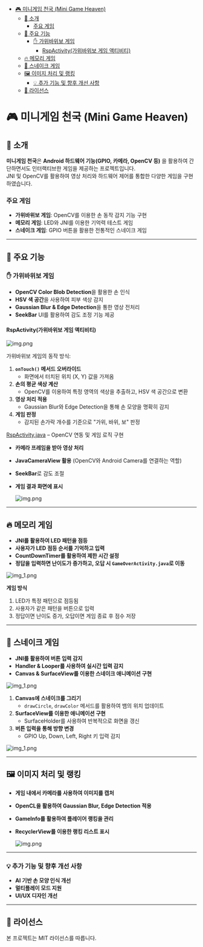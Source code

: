 <!-- TOC -->
* [🎮 미니게임 천국 (Mini Game Heaven)](#-미니게임-천국-mini-game-heaven)
  * [📌 소개](#-소개)
    * [주요 게임](#주요-게임)
  * [🚀 주요 기능](#-주요-기능)
    * [✋ 가위바위보 게임](#-가위바위보-게임)
      * [RspActivity(가위바위보 게임 액티비티)](#rspactivity가위바위보-게임-액티비티)
  * [🔥 메모리 게임](#-메모리-게임)
  * [🐍 스네이크 게임](#-스네이크-게임)
  * [🖼️ 이미지 처리 및 랭킹](#-이미지-처리-및-랭킹)
    * [💡 추가 기능 및 향후 개선 사항](#-추가-기능-및-향후-개선-사항)
  * [📜 라이선스](#-라이선스)
<!-- TOC -->

# 🎮 미니게임 천국 (Mini Game Heaven)

## 📌 소개

**미니게임 천국**은 **Android 하드웨어 기능(GPIO, 카메라, OpenCV 등)** 을 활용하여 간단하면서도 인터랙티브한 게임을 제공하는 프로젝트입니다.  
JNI 및 OpenCV를 활용하여 영상 처리와 하드웨어 제어를 통합한 다양한 게임을 구현하였습니다.

### 주요 게임

- **가위바위보 게임**: OpenCV를 이용한 손 동작 감지 기능 구현
- **메모리 게임**: LED와 JNI를 이용한 기억력 테스트 게임
- **스네이크 게임**: GPIO 버튼을 활용한 전통적인 스네이크 게임

---

## 🚀 주요 기능

### ✋ 가위바위보 게임

- **OpenCV Color Blob Detection**을 활용한 손 인식
- **HSV 색 공간**을 사용하여 피부 색상 감지
- **Gaussian Blur & Edge Detection**을 통한 영상 전처리
- **SeekBar** UI를 활용하여 감도 조정 기능 제공

#### RspActivity(가위바위보 게임 액티비티)

![img.png](Rock-Scissor-Paper-game-Activity.png)

가위바위보 게임의 동작 방식:

1. **`onTouch()` 메서드 오버라이드**
    - 화면에서 터치된 위치 (X, Y) 값을 가져옴
2. **손의 평균 색상 계산**
    - OpenCV를 이용하여 특정 영역의 색상을 추출하고, HSV 색 공간으로 변환
3. **영상 처리 적용**
    - Gaussian Blur와 Edge Detection을 통해 손 모양을 명확히 감지
4. **게임 판정**
    - 감지된 손가락 개수를 기준으로 "가위, 바위, 보" 판정

[RspActivity.java](app/src/main/java/com/example/minigame/RspActivity.java) – OpenCV 연동 및 게임 로직 구현

- **카메라 프레임을 받아 영상 처리**
- **JavaCameraView 활용** (OpenCV와 Android Camera를 연결하는 역할)
- **SeekBar**로 감도 조절
- **게임 결과 화면에 표시**

  ![img.png](rock-scissor-papger-game-hand-detection.png)

---

## 🔥 메모리 게임

- **JNI를 활용하여 LED 패턴을 점등**
- **사용자가 LED 점등 순서를 기억하고 입력**
- **CountDownTimer를 활용하여 제한 시간 설정**
- **정답을 입력하면 난이도가 증가하고, 오답 시 `GameOverActivity.java`로 이동**

![img_1.png](memory-test-game-image.png)

**게임 방식**

1. LED가 특정 패턴으로 점등됨
2. 사용자가 같은 패턴을 버튼으로 입력
3. 정답이면 난이도 증가, 오답이면 게임 종료 후 점수 저장

---

## 🐍 스네이크 게임

- **JNI를 활용하여 버튼 입력 감지**
- **Handler & Looper를 사용하여 실시간 입력 감지**
- **Canvas & SurfaceView를 이용한 스네이크 애니메이션 구현**

![img_1.png](snake-game-activity-structure.png)

1. **Canvas에 스네이크를 그리기**
    - `drawCircle`, `drawColor` 메서드를 활용하여 뱀의 위치 업데이트
2. **SurfaceView를 이용한 애니메이션 구현**
    - SurfaceHolder를 사용하여 반복적으로 화면을 갱신
3. **버튼 입력을 통해 방향 변경**
    - GPIO Up, Down, Left, Right 키 입력 감지

![img_1.png](snake-game-play-image.png)

---

## 🖼️ 이미지 처리 및 랭킹

- **게임 내에서 카메라를 사용하여 이미지를 캡처**
- **OpenCL을 활용하여 Gaussian Blur, Edge Detection 적용**
- **GameInfo를 활용하여 플레이어 랭킹을 관리**
- **RecyclerView를 이용한 랭킹 리스트 표시**

  ![img.png](feature-record-rank.png)

---

### 💡 추가 기능 및 향후 개선 사항

- **AI 기반 손 모양 인식 개선**
- **멀티플레이 모드 지원**
- **UI/UX 디자인 개선**

---

## 📜 라이선스

본 프로젝트는 MIT 라이선스를 따릅니다.